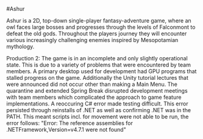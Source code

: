#Ashur

Ashur is a 2D, top-down single-player fantasy-adventure game, where an owl
faces large bosses and progresses through the levels of Falconmont
to defeat the old gods. Throughout the players journey they will
encounter various increasingly challenging enemies inspired by Mesopotamian mythology.

Production 2:
The  game is in an incomplete and only slightly operational state.
This is due to a variety of problems that were encountered by team members.
A primary desktop used for development had GPU programs that stalled progress on the game.
Additionally the Unity tutorial lectures that were announced did not occur other than making a Main Menu. 
The quarantine and extended Spring Break disrupted development meetings with team members which complicated the approach to game feature implementations.
A reoccuring C# error made testing difficult. This error persisted through reinstalls of .NET as well as confirming .NET was in the PATH. This meant scripts incl. for movement were not able to be run, the error follows:
"Error: The reference assemblies for .NETFramework,Version=v4.7.1 were not found"
